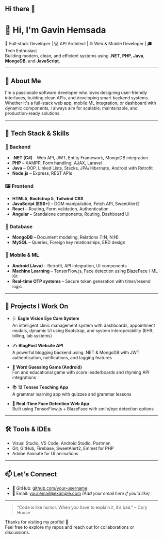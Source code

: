## Hi there 👋

<!--
**GavinHemsada/GavinHemsada** is a ✨ _special_ ✨ repository because its `README.md` (this file) appears on your GitHub profile.

Here are some ideas to get you started:

- 🔭 I’m currently working on ...
- 🌱 I’m currently learning ...
- 👯 I’m looking to collaborate on ...
- 🤔 I’m looking for help with ...
- 💬 Ask me about ...
- 📫 How to reach me: ...
- 😄 Pronouns: ...
- ⚡ Fun fact: ...
-->

# 👋 Hi, I'm Gavin Hemsada

🎯 Full-stack Developer | 💻 API Architect | 🌐 Web & Mobile Developer | 🎓 Tech Enthusiast  
Building modern, clean, and efficient systems using **.NET**, **PHP**, **Java**, **MongoDB**, and **JavaScript**.

---

## 🚀 About Me

I'm a passionate software developer who loves designing user-friendly interfaces, building clean APIs, and developing smart backend systems. Whether it's a full-stack web app, mobile ML integration, or dashboard with dynamic components, I always aim for scalable, maintainable, and production-ready solutions.

---

## 💼 Tech Stack & Skills

### 🧠 Backend
- **.NET (C#)** – Web API, JWT, Entity Framework, MongoDB integration
- **PHP** – XAMPP, Form handling, AJAX, Laravel
- **Java** – OOP, Linked Lists, Stacks, JPA/Hibernate, Android with Retrofit
- **Node.js** – Express, REST APIs

### 🖼️ Frontend
- **HTML5**, **Bootstrap 5**, **Tailwind CSS**
- **JavaScript (ES6+)** – DOM manipulation, Fetch API, SweetAlert2
- **React** – Routing, Form validation, Authentication
- **Angular** – Standalone components, Routing, Dashboard UI

### 🧪 Database
- **MongoDB** – Document modeling, Relations (1:N, N:N)
- **MySQL** – Queries, Foreign key relationships, ERD design

### 📱 Mobile & ML
- **Android (Java)** – Retrofit, API integration, UI components
- **Machine Learning** – TensorFlow.js, Face detection using BlazeFace / ML Kit
- **Real-time OTP systems** – Secure token generation with timer/resend logic

---

## 🔧 Projects I Work On

- 🩺 **Eagle Vision Eye Care System**  
  An intelligent clinic management system with dashboards, appointment modals, dynamic UI using Bootstrap, and system interoperability (EHR, billing, lab systems)

- ✍️ **BlogPost Website API**  
  A powerful blogging backend using .NET & MongoDB with JWT authentication, notifications, and tagging features

- 📱 **Word Guessing Game (Android)**  
  Fun and educational game with score leaderboards and rhyming API integrations

- 📚 **12 Tenses Teaching App**  
  A grammar learning app with quizzes and grammar lessons

- 🧪 **Real-Time Face Detection Web App**  
  Built using TensorFlow.js + BlazeFace with smile/eye detection options

---

## 🛠️ Tools & IDEs
- Visual Studio, VS Code, Android Studio, Postman
- Git, GitHub, Firebase, SweetAlert2, Emmet for PHP
- Adobe Animate for UI animations

---

## 📫 Let's Connect
- 💼 GitHub: [github.com/your-username](https://github.com/your-username)
- 📧 Email: your.email@example.com *(Add your email here if you'd like)*

---

> “Code is like humor. When you have to explain it, it’s bad.” – Cory House

Thanks for visiting my profile! 🙌  
Feel free to explore my repos and reach out for collaborations or discussions.


